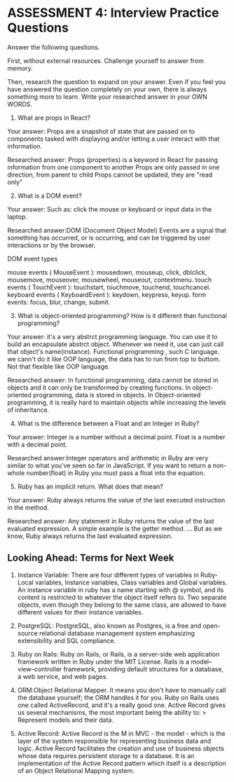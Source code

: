 # ASSESSMENT 4: Interview Practice Questions
Answer the following questions.

First, without external resources. Challenge yourself to answer from memory.

Then, research the question to expand on your answer. Even if you feel you have answered the question completely on your own, there is always something more to learn. Write your researched answer in your OWN WORDS.  

1. What are props in React?

  Your answer: Props are a snapshot of state that are passed on to components tasked with displaying and/or letting a user interact with that information.

  Researched answer: Props (properties) is a keyword in React for passing information from one component to another
                     Props are only passed in one direction, from parent to child
                     Props cannot be updated, they are "read only"



2. What is a DOM event?

  Your answer: Such as: click the mouse or keyboard or input data in the laptop.

  Researched answer:DOM (Document Object Model) Events are a signal that something has occurred, or is occurring, and can be triggered by user interactions or by the browser. 

DOM event types

mouse events ( MouseEvent ): mousedown, mouseup, click, dblclick, mousemove, mouseover, mousewheel, mouseout, contextmenu.
touch events ( TouchEvent ): touchstart, touchmove, touchend, touchcancel.
keyboard events ( KeyboardEvent ): keydown, keypress, keyup.
form events: focus, blur, change, submit.



3. What is object-oriented programming? How is it different than functional programming?

  Your answer: it's a very abstrct programming language. You can use it to build an encapsulate abstrct object. Whenever we need it, use can just call that object's name(instance).  Functional programming , such C language. we cann't do it like OOP language, the data has to run from top to buttom. Not that flexible like OOP language.

  Researched answer: In functional programming, data cannot be stored in objects and it can only be transformed by creating functions. In object-oriented programming, data is stored in objects. In Object-oriented programming, it is really hard to maintain objects while increasing the levels of inheritance.



4. What is the difference between a Float and an Integer in Ruby?

  Your answer: Integer is a number without a decimal point. Float is a number with a decimal point.

  Researched answer:Integer operators and arithmetic in Ruby are very similar to what you've seen so far in JavaScript. If you want to return a non-whole number(float) in Ruby you must pass a float into the equation.



5. Ruby has an implicit return. What does that mean?

  Your answer: Ruby always returns the value of the last executed instruction in the method.

  Researched answer:  Any statement in Ruby returns the value of the last evaluated expression. A simple example is the getter method. ... But as we know, Ruby always returns the last evaluated expression.



## Looking Ahead: Terms for Next Week

1. Instance Variable: There are four different types of variables in Ruby- Local variables, Instance variables, Class variables and Global variables. An instance variable in ruby has a name starting with @ symbol, and its content is restricted to whatever the object itself refers to. Two separate objects, even though they belong to the same class, are allowed to have different values for their instance variables.

2. PostgreSQL: PostgreSQL, also known as Postgres, is a free and open-source relational database management system emphasizing extensibility and SQL compliance.

3. Ruby on Rails: Ruby on Rails, or Rails, is a server-side web application framework written in Ruby under the MIT License. Rails is a model–view–controller framework, providing default structures for a database, a web service, and web pages.

4. ORM:Object Relational Mapper.
It means you don't have to manually call the database yourself; the ORM handles it for you. Ruby on Rails uses one called ActiveRecord, and it's a really good one. Active Record gives us several mechanisms, the most important being the ability to: > Represent models and their data. 

5. Active Record: Active Record is the M in MVC - the model - which is the layer of the system responsible for representing business data and logic. Active Record facilitates the creation and use of business objects whose data requires persistent storage to a database. It is an implementation of the Active Record pattern which itself is a description of an Object Relational Mapping system.  
